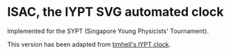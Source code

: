 # ISAC, the IYPT SVG automated clock
Implemented for the SYPT (Singapore Young Physicists' Tournament).

This version has been adapted from [timhell's IYPT clock](https://github.com/timhell/ISAC---IYPT-SVG-automated-clock).
